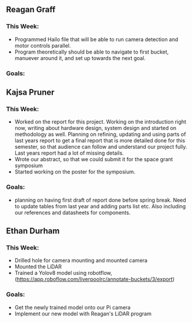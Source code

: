 ## Reagan Graff
### This Week:
- Programmed Hailo file that will be able to run camera detection and motor controls parallel. 
- Program theoretically should be able to navigate to first bucket, manuever around it, and set up towards the next goal.

### Goals:

## Kajsa Pruner
### This Week:
- Worked on the report for this project. Working on the introduction right now, writing about hardware design, system design and started on methodology as well. Planning on refining, updating and using parts of last years report to get a final report that is more detailed done for this semester, so that audience can follow and understand our project fully. Last years report had a lot of missing details.
- Wrote our abstract, so that we could submit it for the space grant symposium
- Started working on the poster for the symposium.

### Goals:
- planning on having first draft of report done before spring break. Need to update tables from last year and adding parts list etc. Also including our references and datasheets for components.

## Ethan Durham
### This Week:
- Drilled hole for camera mounting and mounted camera
- Mounted the LiDAR
- Trained a Yolov8 model using robotflow, (https://app.roboflow.com/liverpoolrc/annotate-buckets/3/export)
### Goals:
- Get the newly trained model onto our Pi camera
- Implement our new model with Reagan's LiDAR program
